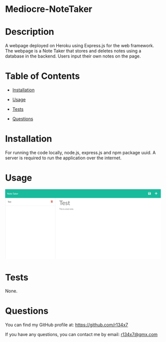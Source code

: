# Mediocre-NoteTaker

  

  # Description
  
  A webpage deployed on Heroku using Express.js for the web framework. The webpage is a Note Taker that stores and deletes notes using a database in the backend. Users input their own notes on the page.

  # Table of Contents
  
  - [Installation](#installation)
  - [Usage](#usage)
  
  - [Tests](#tests)
  - [Questions](#questions)

  # Installation
  
  For running the code locally, node.js, express.js and npm package uuid. A server is required to run the application over the internet.

  # Usage
  
  ![Image of deployed application](rd7.jpg)
  
  


  # Tests
  
  None.

  # Questions
  
  You can find my GitHub profile at: https://github.com/r134x7

  If you have any questions, you can contact me by email: r134x7@gmx.com

